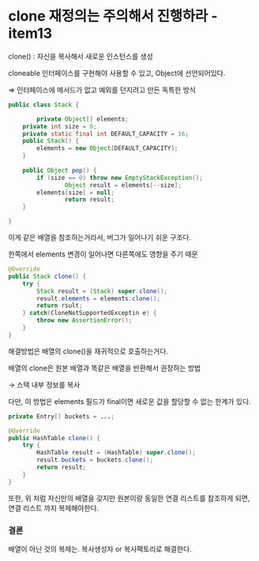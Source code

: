 # clone 재정의는 주의해서 진행하라 - item13

clone() : 자신을 복사해서 새로운 인스턴스를 생성

cloneable 인터페이스를 구현해야 사용할 수 있고, Object에 선언되어있다.

⇒ 인터페이스에 메서드가 없고 예외를 던지려고 만든 독특한 방식

```java
public class Stack {

		private Object[] elements;
    private int size = 0;
    private static final int DEFAULT_CAPACITY = 16;
    public Stack() {
        elements = new Object[DEFAULT_CAPACITY];
    }
 
    public Object pop() {
        if (size == 0) throw new EmptyStackException();
				Object result = elements[--size];
        elements[size] = null;
				return result;
    }

}
```

이게 같은 배열을 참조하는거라서, 버그가 일어나기 쉬운 구조다.

한쪽에서 elements 변경이 일어나면 다른쪽에도 영향을 주기 때문

```java
@Override
public Stack clone() {
	try {
		Stack result = (Stack) super.clone();
		result.elements = elements.clone();
		return rsult;
	} catch(CloneNotSupportedExceptin e) {
		throw new AssertionError();
	}
}
```

해결방법은 배열의 clone()을 재귀적으로 호출하는거다.

배열의 clone은 원본 배열과 똑같은 배열을 반환해서 권장하는 방법

→ 스택 내부 정보를 복사

다만, 이 방법은 elements 필드가 final이면 새로운 값을 할당할 수 없는 한계가 있다.

```java
private Entry[] buckets = ...;

@Override
public HashTable clone() {
	try {
		HashTable result = (HashTable) super.clone();
		result.buckets = buckets.clone();
		return result;
	}
}
```

또한, 위 처럼 자신만의 배열을 갖지만 원본이랑 동일한 연결 리스트를 참조하게 되면, 연결 리스트 까지 복제해야한다.

### 결론

배열이 아닌 것의 복제는. 복사생성자 or 복사팩토리로 해결한다.